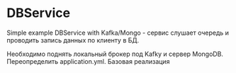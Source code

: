 # DBService
Simple example DBService with Kafka/Mongo - сервис слушает очередь и проводить запись данных по клиенту в БД.

Необходимо поднять локальный брокер под Kafkу и сервер MongoDB. Переопределить application.yml. Базовая реализация
